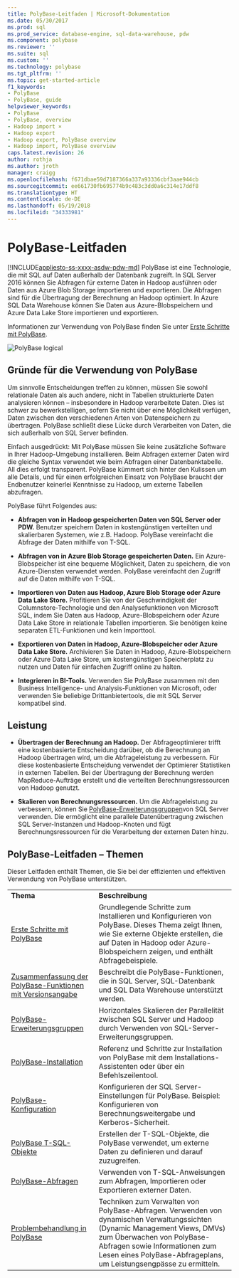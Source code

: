 ```yaml
---
title: PolyBase-Leitfaden | Microsoft-Dokumentation
ms.date: 05/30/2017
ms.prod: sql
ms.prod_service: database-engine, sql-data-warehouse, pdw
ms.component: polybase
ms.reviewer: ''
ms.suite: sql
ms.custom: ''
ms.technology: polybase
ms.tgt_pltfrm: ''
ms.topic: get-started-article
f1_keywords:
- PolyBase
- PolyBase, guide
helpviewer_keywords:
- PolyBase
- PolyBase, overview
- Hadoop import ×
- Hadoop export
- Hadoop export, PolyBase overview
- Hadoop import, PolyBase overview
caps.latest.revision: 26
author: rothja
ms.author: jroth
manager: craigg
ms.openlocfilehash: f671dbae59d7187366a337a93336cbf3aae944cb
ms.sourcegitcommit: ee661730fb695774b9c483c3dd0a6c314e17ddf8
ms.translationtype: HT
ms.contentlocale: de-DE
ms.lasthandoff: 05/19/2018
ms.locfileid: "34333981"
---
```

# <a name="polybase-guide"></a>PolyBase-Leitfaden
[!INCLUDE[appliesto-ss-xxxx-asdw-pdw-md](../../includes/appliesto-ss-xxxx-asdw-pdw-md.md)]
  PolyBase ist eine Technologie, die mit SQL auf Daten außerhalb der Datenbank zugreift.  In SQL Server 2016 können Sie Abfragen für externe Daten in Hadoop ausführen oder Daten aus Azure Blob Storage importieren und exportieren. Die Abfragen sind für die Übertragung der Berechnung an Hadoop optimiert. In Azure SQL Data Warehouse können Sie Daten aus Azure-Blobspeichern und Azure Data Lake Store importieren und exportieren.
  
  
 Informationen zur Verwendung von PolyBase finden Sie unter [Erste Schritte mit PolyBase](../../relational-databases/polybase/get-started-with-polybase.md).  
  
 ![PolyBase logical](../../relational-databases/polybase/media/polybase-logical.png "PolyBase logical")  
  
## <a name="why-use-polybase"></a>Gründe für die Verwendung von PolyBase  
Um sinnvolle Entscheidungen treffen zu können, müssen Sie sowohl relationale Daten als auch andere, nicht in Tabellen strukturierte Daten analysieren können – insbesondere in Hadoop verarbeitete Daten. Dies ist schwer zu bewerkstelligen, sofern Sie nicht über eine Möglichkeit verfügen, Daten zwischen den verschiedenen Arten von Datenspeichern zu übertragen. PolyBase schließt diese Lücke durch Verarbeiten von Daten, die sich außerhalb von SQL Server befinden.  
  
Einfach ausgedrückt: Mit PolyBase müssen Sie keine zusätzliche Software in Ihrer Hadoop-Umgebung installieren. Beim Abfragen externer Daten wird die gleiche Syntax verwendet wie beim Abfragen einer Datenbanktabelle. All dies erfolgt transparent. PolyBase kümmert sich hinter den Kulissen um alle Details, und für einen erfolgreichen Einsatz von PolyBase braucht der Endbenutzer keinerlei Kenntnisse zu Hadoop, um externe Tabellen abzufragen. 
  
 PolyBase führt Folgendes aus:  
  
-   **Abfragen von in Hadoop gespeicherten Daten von SQL Server oder PDW.** Benutzer speichern Daten in kostengünstigen verteilten und skalierbaren Systemen, wie z.B. Hadoop. PolyBase vereinfacht die Abfrage der Daten mithilfe von T-SQL.  
  
-   **Abfragen von in Azure Blob Storage gespeicherten Daten.** Ein Azure-Blobspeicher ist eine bequeme Möglichkeit, Daten zu speichern, die von Azure-Diensten verwendet werden.  PolyBase vereinfacht den Zugriff auf die Daten mithilfe von T-SQL.  
  
-   **Importieren von Daten aus Hadoop, Azure Blob Storage oder Azure Data Lake Store.** Profitieren Sie von der Geschwindigkeit der Columnstore-Technologie und den Analysefunktionen von Microsoft SQL, indem Sie Daten aus Hadoop, Azure-Blobspeichern oder Azure Data Lake Store in relationale Tabellen importieren. Sie benötigen keine separaten ETL-Funktionen und kein Importtool.  

-   **Exportieren von Daten in Hadoop, Azure-Blobspeicher oder Azure Data Lake Store.** Archivieren Sie Daten in Hadoop, Azure-Blobspeichern oder Azure Data Lake Store, um kostengünstigen Speicherplatz zu nutzen und Daten für einfachen Zugriff online zu halten.  
  
-   **Integrieren in BI-Tools.** Verwenden Sie PolyBase zusammen mit den Business Intelligence- und Analysis-Funktionen von Microsoft, oder verwenden Sie beliebige Drittanbietertools, die mit SQL Server kompatibel sind.  
  
## <a name="performance"></a>Leistung  
  
-   **Übertragen der Berechnung an Hadoop.** Der Abfrageoptimierer trifft eine kostenbasierte Entscheidung darüber, ob die Berechnung an Hadoop übertragen wird, um die Abfrageleistung zu verbessern.  Für diese kostenbasierte Entscheidung verwendet der Optimierer Statistiken in externen Tabellen. Bei der Übertragung der Berechnung werden MapReduce-Aufträge erstellt und die verteilten Berechnungsressourcen von Hadoop genutzt.  
  
-   **Skalieren von Berechnungsressourcen.** Um die Abfrageleistung zu verbessern, können Sie [PolyBase-Erweiterungsgruppen](../../relational-databases/polybase/polybase-scale-out-groups.md)von SQL Server verwenden. Die ermöglicht eine parallele Datenübertragung zwischen SQL Server-Instanzen und Hadoop-Knoten und fügt Berechnungsressourcen für die Verarbeitung der externen Daten hinzu.  
  
## <a name="polybase-guide-topics"></a>PolyBase-Leitfaden – Themen  
 Dieser Leitfaden enthält Themen, die Sie bei der effizienten und effektiven Verwendung von PolyBase unterstützen.  
  
|||  
|-|-|  
|**Thema**|**Beschreibung**|  
|[Erste Schritte mit PolyBase](../../relational-databases/polybase/get-started-with-polybase.md)|Grundlegende Schritte zum Installieren und Konfigurieren von PolyBase. Dieses Thema zeigt Ihnen, wie Sie externe Objekte erstellen, die auf Daten in Hadoop oder Azure-Blobspeichern zeigen, und enthält Abfragebeispiele.|  
|[Zusammenfassung der PolyBase-Funktionen mit Versionsangabe](../../relational-databases/polybase/polybase-versioned-feature-summary.md)|Beschreibt die PolyBase-Funktionen, die in SQL Server, SQL-Datenbank und SQL Data Warehouse unterstützt werden.|  
|[PolyBase-Erweiterungsgruppen](../../relational-databases/polybase/polybase-scale-out-groups.md)|Horizontales Skalieren der Parallelität zwischen SQL Server und Hadoop durch Verwenden von SQL-Server-Erweiterungsgruppen.|  
|[PolyBase-Installation](../../relational-databases/polybase/polybase-installation.md)|Referenz und Schritte zur Installation von PolyBase mit dem Installations-Assistenten oder über ein Befehlszeilentool.|  
|[PolyBase-Konfiguration](../../relational-databases/polybase/polybase-configuration.md)|Konfigurieren der SQL Server-Einstellungen für PolyBase.  Beispiel: Konfigurieren von Berechnungsweitergabe und Kerberos-Sicherheit.|  
|[PolyBase T-SQL-Objekte](../../relational-databases/polybase/polybase-t-sql-objects.md)|Erstellen der T-SQL-Objekte, die PolyBase verwendet, um externe Daten zu definieren und darauf zuzugreifen.|  
|[PolyBase-Abfragen](../../relational-databases/polybase/polybase-queries.md)|Verwenden von T-SQL-Anweisungen zum Abfragen, Importieren oder Exportieren externer Daten.|  
|[Problembehandlung in PolyBase](../../relational-databases/polybase/polybase-troubleshooting.md)|Techniken zum Verwalten von PolyBase-Abfragen. Verwenden von dynamischen Verwaltungssichten (Dynamic Management Views, DMVs) zum Überwachen von PolyBase-Abfragen sowie Informationen zum Lesen eines PolyBase-Abfrageplans, um Leistungsengpässe zu ermitteln.|  
  
  
